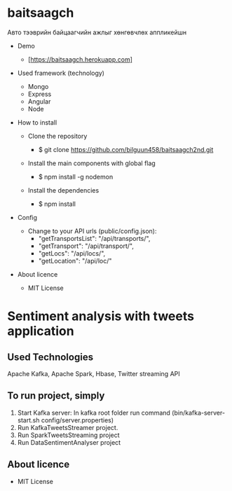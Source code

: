 # baitsaagch
  Авто тээврийн байцаагчийн ажлыг хөнгөвчлөх аппликейшн
* Demo
  - [https://baitsaagch.herokuapp.com]
* Used framework (technology)
  - Mongo
  - Express
  - Angular
  - Node
* How to install
   - Clone the repository
   
     * $ git clone https://github.com/bilguun458/baitsaagch2nd.git

   - Install the main components with global flag

      * $ npm install -g nodemon

   - Install the dependencies

      * $ npm install

* Config
   - Change to your API urls (public/config.json):
       * "getTransportsList": "/api/transports/",
       * "getTransport": "/api/transport/",
       * "getLocs": "/api/locs/",
       * "getLocation": "/api/loc/"

* About licence
  - MIT License
  
 
 
 
 
 
 
 
# Sentiment analysis with tweets application

## Used Technologies

Apache Kafka, Apache Spark, Hbase, Twitter streaming API

## To run project, simply

1. Start Kafka server: In kafka root folder run command (bin/kafka-server-start.sh config/server.properties)
2. Run KafkaTweetsStreamer project.
3. Run SparkTweetsStreaming project
4. Run DataSentimentAnalyser project

## About licence
  - MIT License

